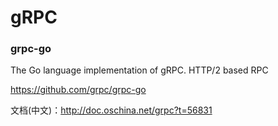 # gRPC

### grpc-go

The Go language implementation of gRPC. HTTP/2 based RPC

https://github.com/grpc/grpc-go

文档(中文)：http://doc.oschina.net/grpc?t=56831